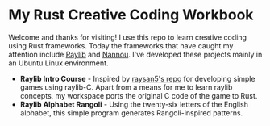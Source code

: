 # My Rust Creative Coding Workbook

Welcome and thanks for visiting! I use this repo to learn creative coding using Rust frameworks. Today the frameworks that have caught my attention include [Raylib](https://www.raylib.com/) and [Nannou](https://nannou.cc/). I've developed these projects mainly in an Ubuntu Linux environment.

- **Raylib Intro Course** - Inspired by [raysan5's repo](https://github.com/raysan5/raylib-intro-course?tab=readme-ov-file) for developing simple games using raylib-C. Apart from a means for me to learn raylib concepts, my workspace ports the original C code of the game to Rust.
- **Raylib Alphabet Rangoli** - Using the twenty-six letters of the English alphabet, this simple program generates Rangoli-inspired patterns.
